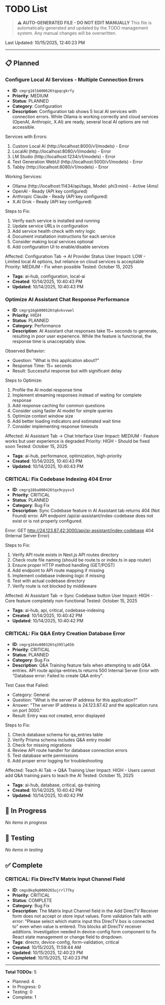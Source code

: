 # TODO List

> **⚠️ AUTO-GENERATED FILE - DO NOT EDIT MANUALLY**
> This file is automatically generated and updated by the TODO management system.
> Any manual changes will be overwritten.

Last Updated: 10/15/2025, 12:40:23 PM

---

## 📋 Planned

### Configure Local AI Services - Multiple Connection Errors

- **ID**: `cmgrg16lb000626tqpqcgkrfy`
- **Priority**: MEDIUM
- **Status**: PLANNED
- **Category**: Configuration
- **Description**: Configuration tab shows 5 local AI services with connection errors. While Ollama is working correctly and cloud services (OpenAI, Anthropic, X.AI) are ready, several local AI options are not accessible.

Services with Errors:
1. Custom Local AI (http://localhost:8000/v1/models) - Error
2. LocalAI (http://localhost:8080/v1/models) - Error
3. LM Studio (http://localhost:1234/v1/models) - Error
4. Text Generation WebUI (http://localhost:5000/v1/models) - Error
5. Tabby (http://localhost:8080/v1/models) - Error

Working Services:
- Ollama (http://localhost:11434/api/tags, Model: phi3:mini) - Active (4ms)
- OpenAI - Ready (API key configured)
- Anthropic Claude - Ready (API key configured)
- X.AI Grok - Ready (API key configured)

Steps to Fix:
1. Verify each service is installed and running
2. Update service URLs in configuration
3. Add service health check with retry logic
4. Document installation instructions for each service
5. Consider making local services optional
6. Add configuration UI to enable/disable services

Affected: Configuration Tab → AI Provider Status
User Impact: LOW - Limited local AI options, but reliance on cloud services is acceptable
Priority: MEDIUM - Fix when possible
Tested: October 15, 2025
- **Tags**: ai-hub, configuration, local-ai
- **Created**: 10/14/2025, 10:40:43 PM
- **Updated**: 10/14/2025, 10:40:43 PM

### Optimize AI Assistant Chat Response Performance

- **ID**: `cmgrg16gb000526tq6vkvvwel`
- **Priority**: HIGH
- **Status**: PLANNED
- **Category**: Performance
- **Description**: AI Assistant chat responses take 15+ seconds to generate, resulting in poor user experience. While the feature is functional, the response time is unacceptably slow.

Observed Behavior:
- Question: "What is this application about?"
- Response Time: 15+ seconds
- Result: Successful response but with significant delay

Steps to Optimize:
1. Profile the AI model response time
2. Implement streaming responses instead of waiting for complete response
3. Add response caching for common questions
4. Consider using faster AI model for simple queries
5. Optimize context window size
6. Add better loading indicators and estimated wait time
7. Consider implementing response timeouts

Affected: AI Assistant Tab → Chat Interface
User Impact: MEDIUM - Feature works but user experience is degraded
Priority: HIGH - Should be fixed soon
Tested: October 15, 2025
- **Tags**: ai-hub, performance, optimization, high-priority
- **Created**: 10/14/2025, 10:40:43 PM
- **Updated**: 10/14/2025, 10:40:43 PM

### CRITICAL: Fix Codebase Indexing 404 Error

- **ID**: `cmgrg16ba000426tqx9cpysv3`
- **Priority**: CRITICAL
- **Status**: PLANNED
- **Category**: Bug Fix
- **Description**: Sync Codebase feature in AI Assistant tab returns 404 (Not Found) error. API endpoint /api/ai-assistant/index-codebase does not exist or is not properly configured.

Error: GET http://24.123.87.42:3000/api/ai-assistant/index-codebase 404 (Internal Server Error)

Steps to Fix:
1. Verify API route exists in Next.js API routes directory
2. Check route file naming (should be route.ts or index.ts in app router)
3. Ensure proper HTTP method handling (GET/POST)
4. Add endpoint to API route mapping if missing
5. Implement codebase indexing logic if missing
6. Test with actual codebase directory
7. Verify route is not blocked by middleware

Affected: AI Assistant Tab → Sync Codebase button
User Impact: HIGH - Core feature completely non-functional
Tested: October 15, 2025
- **Tags**: ai-hub, api, critical, codebase-indexing
- **Created**: 10/14/2025, 10:40:42 PM
- **Updated**: 10/14/2025, 10:40:42 PM

### CRITICAL: Fix Q&A Entry Creation Database Error

- **ID**: `cmgrg164x000326tq395lp65b`
- **Priority**: CRITICAL
- **Status**: PLANNED
- **Category**: Bug Fix
- **Description**: Q&A Training feature fails when attempting to add Q&A entries. API route api/qa-entries.ts returns 500 Internal Server Error with "Database error: Failed to create Q&A entry".

Test Case that Failed:
- Category: General
- Question: "What is the server IP address for this application?"
- Answer: "The server IP address is 24.123.87.42 and the application runs on port 3000."
- Result: Entry was not created, error displayed

Steps to Fix:
1. Check database schema for qa_entries table
2. Verify Prisma schema includes Q&A entry model
3. Check for missing migrations
4. Review API route handler for database connection errors
5. Test database write permissions
6. Add proper error logging for troubleshooting

Affected: Teach AI Tab → Q&A Training
User Impact: HIGH - Users cannot add Q&A training pairs to teach the AI
Tested: October 15, 2025
- **Tags**: ai-hub, database, critical, qa-training
- **Created**: 10/14/2025, 10:40:42 PM
- **Updated**: 10/14/2025, 10:40:42 PM

## 🚧 In Progress

*No items in progress*

## 🧪 Testing

*No items in testing*

## ✅ Complete

### CRITICAL: Fix DirecTV Matrix Input Channel Field

- **ID**: `cmgs8kq9q0000265ujrrl77ky`
- **Priority**: CRITICAL
- **Status**: COMPLETE
- **Category**: Bug Fix
- **Description**: The Matrix Input Channel field in the Add DirecTV Receiver form does not accept or store input values. Form validation fails with error: "Please select which matrix input this DirecTV box is connected to" even when value is entered. This blocks all DirecTV receiver additions. Investigation needed in device-config form component to fix React state management or change field to dropdown.
- **Tags**: directv, device-config, form-validation, critical
- **Created**: 10/15/2025, 11:59:44 AM
- **Updated**: 10/15/2025, 12:40:23 PM
- **Completed**: 10/15/2025, 12:40:23 PM

---

**Total TODOs**: 5
- Planned: 4
- In Progress: 0
- Testing: 0
- Complete: 1